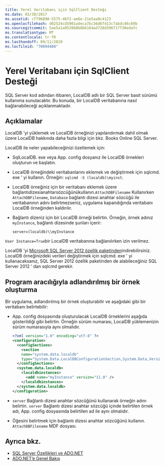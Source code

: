 ```yaml
---
title: Yerel Veritabanı için SqlClient Desteği
ms.date: 03/30/2017
ms.assetid: cf796898-5575-46f2-ae6e-21e5aa8c4123
ms.openlocfilehash: d02524cd5901adeca7bc36d6fd13c7abdc46c69b
ms.sourcegitcommit: 5ae5a1a9520b8b8b6164ad728d396717f30edafc
ms.translationtype: MT
ms.contentlocale: tr-TR
ms.lasthandoff: 09/11/2019
ms.locfileid: "70894408"
---
```

# <a name="sqlclient-support-for-localdb"></a>Yerel Veritabanı için SqlClient Desteği
SQL Server kod adından itibaren, LocalDB adlı bir SQL Server basit sürümü kullanıma sunulacaktır. Bu konuda, bir LocalDB veritabanına nasıl bağlanabileceği açıklanmaktadır.  
  
## <a name="remarks"></a>Açıklamalar  
 LocalDB 'yi yüklemek ve LocalDB örneğinizi yapılandırmak dahil olmak üzere LocalDB hakkında daha fazla bilgi için bkz. Books Online SQL Server.  
  
 LocalDB ile neler yapabileceğinizi özetlemek için:  
  
- SqlLocalDB. exe veya App. config dosyanız ile LocalDB örnekleri oluşturun ve başlatın.  
  
- LocalDB örneğindeki veritabanlarını eklemek ve değiştirmek için sqlcmd. exe ' yi kullanın. Örneğin: `sqlcmd -S (localdb)\myinst`.  
  
- LocalDB örneğiniz için bir veritabanı eklemek üzere bağlantıdizesianahtarsözcüğünükullanın.`AttachDBFilename` Kullanırken `AttachDBFilename`, `Database` bağlantı dizesi anahtar sözcüğü ile veritabanının adını belirtmezseniz, uygulama kapandığında veritabanı LocalDB örneğinden kaldırılır.  
  
- Bağlantı dizeniz için bir LocalDB örneği belirtin. Örneğin, örnek adınız `myInstance`, bağlantı dizesinde şunları içerir:  
  
    `server=(localdb)\\myInstance`  
  
 `User Instance=True`bir LocalDB veritabanına bağlanılırken izin verilmez.  
  
 LocalDB 'yi [Microsoft SQL Server 2012 özellik paketinden](https://www.microsoft.com/download/en/details.aspx?id=29065)indirebilirsiniz. LocalDB örneğinizdeki verileri değiştirmek için sqlcmd. exe ' yi kullanacaksanız, SQL Server 2012 özellik paketinden de alabileceğiniz SQL Server 2012 ' dan sqlcmd gerekir.  
  
## <a name="programmatically-create-a-named-instance"></a>Program aracılığıyla adlandırılmış bir örnek oluşturma  
 Bir uygulama, adlandırılmış bir örnek oluşturabilir ve aşağıdaki gibi bir veritabanı belirtebilir:  
  
- App. config dosyasında oluşturulacak LocalDB örneklerini aşağıda gösterildiği gibi belirtin.  Örneğin sürüm numarası, LocalDB yüklemenizin sürüm numarasıyla aynı olmalıdır.  
  
    ```xml  
    <?xml version="1.0" encoding="utf-8" ?>  
    <configuration>  
      <configSections>  
        <section  
        name="system.data.localdb"  
        type="System.Data.LocalDBConfigurationSection,System.Data,Version=4.0.0.0,Culture=neutral,PublicKeyToken=b77a5c561934e089"/>  
      </configSections>  
      <system.data.localdb>  
        <localdbinstances>  
          <add name="myInstance" version="11.0" />  
        </localdbinstances>  
      </system.data.localdb>  
    </configuration>  
    ```  
  
- `server` Bağlantı dizesi anahtar sözcüğünü kullanarak örneğin adını belirtin.  `server` Bağlantı dizesi anahtar sözcüğü içinde belirtilen örnek adı, App. config dosyasında belirtilen ad ile aynı olmalıdır.  
  
- Öğesini belirtmek için bağlantı dizesi anahtar sözcüğünü kullanın. `AttachDBFilename` MDF dosyası.  
  
## <a name="see-also"></a>Ayrıca bkz.

- [SQL Server Özellikleri ve ADO.NET](sql-server-features-and-adonet.md)
- [ADO.NET’e Genel Bakış](../ado-net-overview.md)
